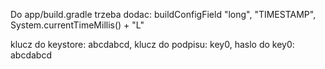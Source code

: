 Do app/build.gradle trzeba dodac:
buildConfigField "long", "TIMESTAMP", System.currentTimeMillis() + "L"

klucz do keystore: abcdabcd, klucz do podpisu: key0, haslo do key0: abcdabcd
